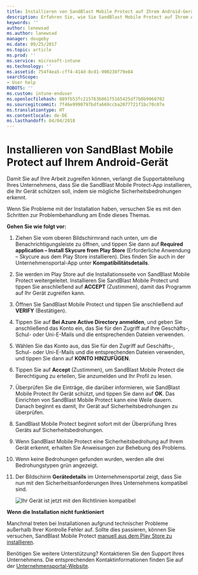 ```yaml
---
title: Installieren von SandBlast Mobile Protect auf Ihrem Android-Gerät | Microsoft-Dokumentation
description: Erfahren Sie, wie Sie SandBlast Mobile Protect auf Ihrem Android-Gerät installieren.
keywords: ''
author: lenewsad
ms.author: lanewsad
manager: dougeby
ms.date: 09/25/2017
ms.topic: article
ms.prod: ''
ms.service: microsoft-intune
ms.technology: ''
ms.assetid: 754f4ea5-cff4-414d-8cd1-900238f79e84
searchScope:
- User help
ROBOTS: ''
ms.custom: intune-enduser
ms.openlocfilehash: 889fb53fc215763b061f5165425df7b0b9960702
ms.sourcegitcommit: 7f46e9990797bdfa669ccba2077721f1bc70c07e
ms.translationtype: HT
ms.contentlocale: de-DE
ms.lasthandoff: 04/04/2018
---
```

# <a name="you-need-to-install-sandblast-mobile-protect-on-your-android-device"></a>Installieren von SandBlast Mobile Protect auf Ihrem Android-Gerät

Damit Sie auf Ihre Arbeit zugreifen können, verlangt die Supportabteilung Ihres Unternehmens, dass Sie die SandBlast Mobile Protect-App installieren, die Ihr Gerät schützen soll, indem sie mögliche Sicherheitsbedrohungen erkennt.

Wenn Sie Probleme mit der Installation haben, versuchen Sie es mit den Schritten zur Problembehandlung am Ende dieses Themas.

**Gehen Sie wie folgt vor:**

1. Ziehen Sie vom oberen Bildschirmrand nach unten, um die Benachrichtigungsleiste zu öffnen, und tippen Sie dann auf **Required application – Install Skycure from Play Store** (Erforderliche Anwendung – Skycure aus dem Play Store installieren). Dies finden Sie auch in der Unternehmensportal-App unter __Kompatibilitätsdetails__.

2. Sie werden im Play Store auf die Installationsseite von SandBlast Mobile Protect weitergeleitet. Installieren Sie SandBlast Mobile Protect und tippen Sie anschließend auf **ACCEPT** (Zustimmen), damit das Programm auf Ihr Gerät zugreifen kann.

3. Öffnen Sie SandBlast Mobile Protect und tippen Sie anschließend auf **VERIFY** (Bestätigen).

4. Tippen Sie auf **Bei Azure Active Directory anmelden**, und geben Sie anschließend das Konto ein, das Sie für den Zugriff auf Ihre Geschäfts-, Schul- oder Uni-E-Mails und die entsprechenden Dateien verwenden.

5. Wählen Sie das Konto aus, das Sie für den Zugriff auf Geschäfts-, Schul- oder Uni-E-Mails und die entsprechenden Dateien verwenden, und tippen Sie dann auf **KONTO HINZUFÜGEN**.

6. Tippen Sie auf **Accept** (Zustimmen), um SandBlast Mobile Protect die Berechtigung zu erteilen, Sie anzumelden und Ihr Profil zu lesen.

7. Überprüfen Sie die Einträge, die darüber informieren, wie SandBlast Mobile Protect Ihr Gerät schützt, und tippen Sie dann auf **OK**. Das Einrichten von SandBlast Mobile Protect kann eine Weile dauern. Danach beginnt es damit, Ihr Gerät auf Sicherheitsbedrohungen zu überprüfen.

8. SandBlast Mobile Protect beginnt sofort mit der Überprüfung Ihres Geräts auf Sicherheitsbedrohungen.

9.  Wenn SandBlast Mobile Protect eine Sicherheitsbedrohung auf Ihrem Gerät erkennt, erhalten Sie Anweisungen zur Behebung des Problems.

10.  Wenn keine Bedrohungen gefunden wurden, werden alle drei Bedrohungstypen grün angezeigt.

11. Der Bildschirm **Gerätedetails** im Unternehmensportal zeigt, dass Sie nun mit den Sicherheitsanforderungen Ihres Unternehmens kompatibel sind.

    ![Ihr Gerät ist jetzt mit den Richtlinien kompatibel](./media/mtd-device-now-compliant-android.png)

**Wenn die Installation nicht funktioniert**

Manchmal treten bei Installationen aufgrund technischer Probleme außerhalb Ihrer Kontrolle Fehler auf. Sollte dies passieren, können Sie versuchen, SandBlast Mobile Protect [manuell aus dem Play Store zu installieren](https://play.google.com/store/apps/details?id=com.lacoon.security.fox).

Benötigen Sie weitere Unterstützung? Kontaktieren Sie den Support Ihres Unternehmens. Die entsprechenden Kontaktinformationen finden Sie auf der [Unternehmensportal-Website](https://portal.manage.microsoft.com#HelpDeskDialog).
